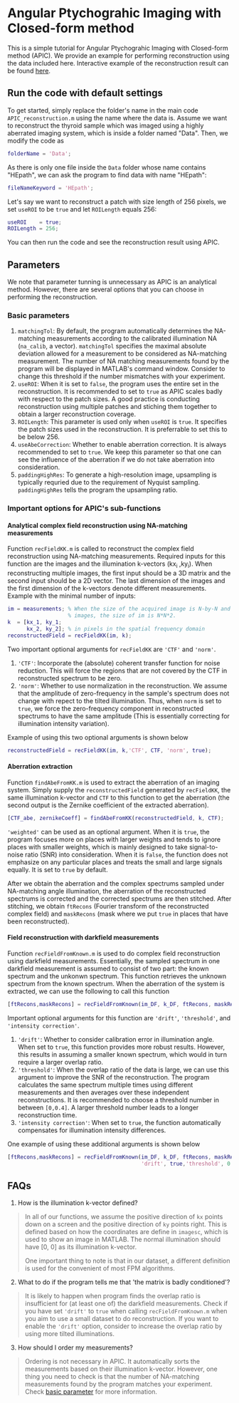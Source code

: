 # Angular Ptychograhic Imaging with Closed-form method
This is a simple tutorial for Angular Ptychograhic Imaging with Closed-form method (APIC). We provide an example for performing reconstruction using the data included here. Interactive example of the reconstruction result can be found [here](https://rzcao.github.io/APIC_Results/).

## Run the code with default settings
To get started, simply replace the folder's name in the main code `APIC_reconstruction.m` using the name where the data is. Assume we want to reconstruct the thyroid sample which was imaged using a highly aberrated imaging system, which is inside a folder named "Data". Then, we modify the code as
``` matlab
folderName = 'Data';
```
As there is only one file inside the `Data` folder whose name contains "HEpath", we can ask the program to find data with name "HEpath":
``` matlab
fileNameKeyword = 'HEpath';
```
Let's say we want to reconstruct a patch with size length of 256 pixels, we set `useROI` to be `true` and let `ROILength` equals 256:
``` matlab
useROI    = true;
ROILength = 256;
```
You can then run the code and see the reconstruction result using APIC.

## Parameters
We note that parameter tunning is unnecessary as APIC is an analytical method. However, there are several options that you can choose in performing the reconstruction.
### Basic parameters 
1. `matchingTol`: By default, the program automatically determines the NA-matching measurements according to the calibrated illumination NA (`na_calib`, a vector). `matchingTol` specifies the maximal absolute deviation allowed for a measurement to be considered as NA-matching measurement. The number of NA matching measurements found by the program will be displayed in MATLAB's command window. Consider to change this threshold if the number mismatches with your experiment.
2. `useROI`: When it is set to `false`, the program uses the entire set in the reconstruction. It is recommended to set to `true` as APIC scales badly with respect to the patch sizes. A good practice is conducting reconstruction using multiple patches and stiching them together to obtain a larger reconstruction coverage.
3. `ROILength`: This parameter is used only when `useROI` is `true`. It specifies the patch sizes used in the reconstruction. It is preferrable to set this to be below 256.
4. `useAbeCorrection`: Whether to enable aberration correction. It is always recommended to set to `true`. We keep this parameter so that one can see the influence of the aberration if we do not take aberration into consideration.
5. `paddingHighRes`: To generate a high-resolution image, upsampling is typically requried due to the requirement of Nyquist sampling. `paddingHighRes` tells the program the upsampling ratio.

### Important options for APIC's sub-functions
#### Analytical complex field reconstruction using NA-matching measurements
Function `recFieldKK.m` is called to reconstruct the complex field reconstruction using NA-matching measurements. Required inputs for this function are the images and the illumination k-vectors (kx<sub>i</sub> ,ky<sub>i</sub>). When reconstructing multiple images, the first input should be a 3D matrix and the second input should be a 2D vector. The last dimension of the images and the first dimension of the k-vectors denote different measurements. Example with the minimal number of inputs:
``` matlab
im = measurements; % When the size of the acquired image is N-by-N and we have 2
                   % images, the size of im is N*N*2.
k  = [kx_1, ky_1;
      kx_2, ky_2]; % in pixels in the spatial frequency domain
reconstructedField = recFieldKK(im, k);
```
Two important optional arguments for `recFieldKK` are `'CTF'` and `'norm'`.
1. `'CTF'`: Incorporate the (absolute) coherent transfer function for noise reduction. This will force the regions that are not covered by the CTF in reconstructed spectrum to be zero.
2. `'norm'`: Whether to use normalization in the reconstruction. We assume that the amplitude of zero-frequency in the sample's spectrum does not change with repect to the tilted illumination. Thus, when `norm` is set to `true`, we force the zero-frequency component in reconstructed spectrums to have the same amplitude (This is essentially correcting for illumination intensity variation).

Example of using this two optional arguments is shown below
``` matlab
reconstructedField = recFieldKK(im, k,'CTF', CTF, 'norm', true);
```
#### Aberration extraction
Function `findAbeFromKK.m` is used to extract the aberration of an imaging system. Simply supply the `reconstructedField` generated by `recFieldKK`, the same illumination k-vector and `CTF` to this function to get the aberration (the second output is the Zernike coefficient of the extracted aberration).
``` matlab
[CTF_abe, zernikeCoeff] = findAbeFromKK(reconstructedField, k, CTF);
```
`'weighted'` can be used as an optional argument. When it is `true`, the program focuses more on places with larger weights and tends to ignore places with smaller weights, which is mainly designed to take signal-to-noise ratio (SNR) into consideration. When it is `false`, the function does not emphasize on any particular places and treats the small and large signals equally. It is set to `true` by default.

After we obtain the aberration and the complex spectrums sampled under NA-matching angle illumination, the aberration of the reconstructed spectrums is corrected and the corrected spectrums are then stitched. After stitching, we obtain `ftRecons` (Fourier transform of the reconstructed complex field) and `maskRecons` (mask where we put `true` in places that have been reconstructed).

#### Field reconstruction with darkfield measurements
Function `recFieldFromKnown.m` is used to do complex field reconstruction using darkfield measurements. Essentially, the sampled spectrum in one darkfield measurement is assumed to consist of two part: the known spectrum and the unkonwn spectrum. This function retrieves the unknown spectrum from the known spectrum. When the aberration of the system is extracted, we can use the following to call this function
``` matlab
[ftRecons,maskRecons] = recFieldFromKnown(im_DF, k_DF, ftRecons, maskRecons, CTF_abe);
```
Important optional arguments for this function are `'drift'`, `'threshold'`, and `'intensity correction'`.
1. `'drift'`: Whether to consider calibration error in illumination angle. When set to `true`, this function provides more robust results. However, this results in assuming a smaller known spectrum, which would in turn require a larger overlap ratio.
2. `'threshold'`: When the overlap ratio of the data is large, we can use this argument to improve the SNR of the reconstruction. The program calculates the same spectrum multiple times using different measurements and then averages over these independent reconstructions. It is recommended to choose a threshold number in between `[0,0.4]`. A larger threshold number leads to a longer reconstruction time.
3. `'intensity correction'`: When set to `true`, the function automatically compensates for illumination intensity differences.

One example of using these additional arguments is shown below
``` matlab
[ftRecons,maskRecons] = recFieldFromKnown(im_DF, k_DF, ftRecons, maskRecons, CTF_abe, ...
                                          'drift', true,'threshold', 0.3, 'intensity correction', true);
```

## FAQs
1. How is the illumination k-vector defined?

>In all of our functions, we assume the positive direction of `kx` points down on a screen and the positive direction of `ky` points right. This is defined based on how the coordinates are define in `imagesc`, which is used to show an image in MATLAB. The normal illumination should have [0, 0] as its illumination k-vector. 
>
>One important thing to note is that in our dataset, a different definition is used for the convenient of most FPM algorithms.


2. What to do if the program tells me that 'the matrix is badly conditioned'?

>It is likely to happen when program finds the overlap ratio is insufficient for (at least one of) the darkfield measurements. Check if you have set `'drift'` to `true` when calling `recFieldFromKnown.m` when you aim to use a small dataset to do reconstruction. If you want to enable the `'drift'` option, consider to increase the overlap ratio by using more tilted illuminations.

3. How should I order my measurements?

> Ordering is not necessary in APIC. It automatically sorts the measurements based on their illumination k-vector. However, one thing you need to check is that the number of NA-matching measurements found by the program matches your experiment. Check [basic parameter](#Basic-parameters) for more information.
